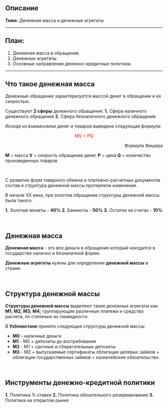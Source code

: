 ## Описание

**Тема:** Денежная масса и денежные агрегаты

---

## План:

1. Денежная масса в обращение.
2. Денежные агрегаты.
3. Основные направления денежно-кредитные политики.

---

## Что такое денежная масса

Денежный обращение характеризуется массой денег в обращении и их скоростью.

Существуют **2 сферы** денежного обращения:
**1.** Сфера наличного денежного обращения
**2.** Сфера безналичного денежного обращения

Исходя из взаимосвязи денег и товаров выведена следующая формула:

<p align=center style="color: red">MV = PQ</p>
<p align=right>Формула Фишера</p>

**M** = масса
**V** = скорость обращение денег
**P** = цена
**Q** = количество произведенных товаров

<br>

С развитие форм товарного обмена и платежно-расчетных документов состав и структура денежной массы протерпели изменения.

В начале XX века, при золотом обращение структуры денежной массы была такого:

**1.** Золотые монеты - **40%**
**2.** Банкноты - **50%**
**3.** Остатки на счетах - **10%**

<br>

## Денежная масса

**Денежная масса** - это все деньги в обращение который находится в государстве налично и безналичной форме.

**Денежные агрегаты** нужны для определение **денежной массы** в стране.

<br>

## Структура денежной массы

**Структуры денежной массы** выделяют такие денежные агрегаты как:
**M1; M2; M3; M4;** группирующие различные платежи и средства расчета, по степенью их ликвидности.

В **Узбекистане** принято следующее структуры денежной массы:
- **М0** - наличные деньги
- **M1** - M0 + депозиты до востребования
- **M2** - M1 + срочные и сберегательные депозиты
- **M3** - M2 + выпускаемые сертификаты облигации целевых займов + облигации государственных займов + казначейские обязательство.

<br>

## Инструменты денежно-кредитной политики

**1.** Политика % ставки
**2.** Политика обязательного резервирование
**3.** Политика на открытом рынке
